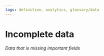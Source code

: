```yaml
---
tags: definition, analytics, glossary/data
---
```

#  Incomplete data
*Data that is missing important fields*